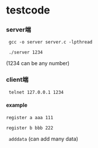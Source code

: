 # testcode

### server端

` gcc -o server server.c -lpthread`


` ./server 1234`

(1234 can be any number)

### client端

` telnet 127.0.0.1 1234`

#### example

`register a aaa 111`

`register b bbb 222`

` adddata`    (can add many data)
